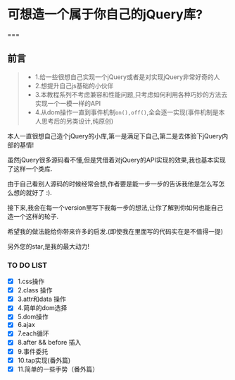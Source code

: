 # 可想造一个属于你自己的jQuery库?

===

## 前言

> * 1.给一些很想自己实现一个jQuery或者是对实现jQuery非常好奇的人
> * 2.想提升自己js基础的小伙伴
> * 3.本教程系列不考虑兼容和性能问题,只考虑如何利用各种巧妙的方法去实现一个一模一样的API
> * 4.从dom操作一直到事件机制`on(),off()`,全会逐一实现(事件机制是本人思考后的另类设计,纯原创)


本人一直很想自己造个jQuery的小库,第一是满足下自己,第二是去体验下jQuery内部的基情!

虽然jQuery很多源码看不懂,但是凭借着对jQuery的API实现的效果,我也基本实现了这样一个类库.
 
由于自己看别人源码的时候经常会想,作者要是能一步一步的告诉我他是怎么写怎么想的就好了 :).

接下来,我会在每一个version里写下我每一步的想法,让你了解到你如何也能自己造一个这样的轮子.

希望我的做法能给你带来许多的启发.(即使我在里面写的代码实在是不值得一提)

另外您的star,是我的最大动力!

### TO DO LIST

- [x] 1.css操作
- [x] 2.class 操作
- [x] 3.attr和data 操作
- [x] 4.简单的dom选择
- [x] 5.dom操作
- [x] 6.ajax
- [x] 7.each循环
- [x] 8.after && before 插入
- [x] 9.事件委托
- [x] 10.tap实现(番外篇)
- [x] 11.简单的一些手势（番外篇）
